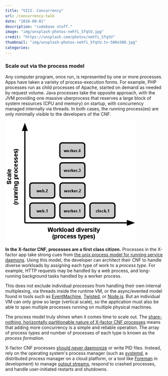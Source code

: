 ```yaml
---
title: "VIII. Concurrency"
url: /concurrency-talk
date: "2018-09-01"
description: "codebase stuff."
image: "img/unsplash-photos-nehfi_SfqtU.jpg"
credit: "https://unsplash.com/photos/nehfi_SfqtU"
thumbnail: "img/unsplash-photos-nehfi_SfqtU.tn-500x500.jpg"
categories:
---
```

### Scale out via the process model

Any computer program, once run, is represented by one or more processes.  Apps have taken a variety of process-execution forms.  For example, PHP processes run as child processes of Apache, started on demand as needed by request volume.  Java processes take the opposite approach, with the JVM providing one massive uberprocess that reserves a large block of system resources (CPU and memory) on startup, with concurrency managed internally via threads.  In both cases, the running process(es) are only minimally visible to the developers of the CNF.

![Scale is expressed as running processes, workload diversity is expressed as process types.](/images/process-types.png)

**In the X-factor CNF, processes are a first class citizen.**  Processes in the X-factor app take strong cues from [the unix process model for running service daemons](https://adam.herokuapp.com/past/2011/5/9/applying_the_unix_process_model_to_web_apps/).  Using this model, the developer can architect their CNF to handle diverse workloads by assigning each type of work to a *process type*.  For example, HTTP requests may be handled by a web process, and long-running background tasks handled by a worker process.

This does not exclude individual processes from handling their own internal multiplexing, via threads inside the runtime VM, or the async/evented model found in tools such as [EventMachine](http://rubyeventmachine.com/), [Twisted](http://twistedmatrix.com/trac/), or [Node.js](http://nodejs.org/).  But an individual VM can only grow so large (vertical scale), so the application must also be able to span multiple processes running on multiple physical machines.

The process model truly shines when it comes time to scale out.  The [share-nothing, horizontally partitionable nature of X-factor CNF processes](./processes) means that adding more concurrency is a simple and reliable operation.  The array of process types and number of processes of each type is known as the *process formation*.

X-factor CNF processes [should never daemonize](http://dustin.github.com/2010/02/28/running-processes.html) or write PID files.  Instead, rely on the operating system's process manager (such as [systemd](https://www.freedesktop.org/wiki/Software/systemd/), a distributed process manager on a cloud platform, or a tool like [Foreman](http://blog.daviddollar.org/2011/05/06/introducing-foreman.html) in development) to manage [output streams](./logs), respond to crashed processes, and handle user-initiated restarts and shutdowns.
